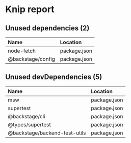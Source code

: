 # Knip report

## Unused dependencies (2)

| Name              | Location     |
|:------------------|:-------------|
| node-fetch        | package.json |
| @backstage/config | package.json |

## Unused devDependencies (5)

| Name                          | Location     |
|:------------------------------|:-------------|
| msw                           | package.json |
| supertest                     | package.json |
| @backstage/cli                | package.json |
| @types/supertest              | package.json |
| @backstage/backend-test-utils | package.json |

